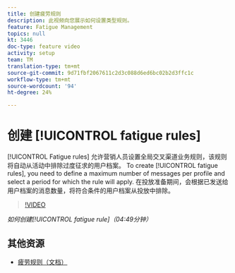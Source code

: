```yaml
---
title: 创建疲劳规则
description: 此视频向您展示如何设置类型规则。
feature: Fatigue Management
topics: null
kt: 3446
doc-type: feature video
activity: setup
team: TM
translation-type: tm+mt
source-git-commit: 9d71fbf2067611c2d3c088d6ed6bc02b2d3ffc1c
workflow-type: tm+mt
source-wordcount: '94'
ht-degree: 24%

---
```



# 创建 [!UICONTROL fatigue rules]

[!UICONTROL Fatigue rules] 允许营销人员设置全局交叉渠道业务规则，该规则将自动从活动中排除过度征求的用户档案。
To create [!UICONTROL fatigue rules], you need to define a maximum number of messages per profile and select a period for which the rule will apply. 在投放准备期间，会根据已发送给用户档案的消息数量，将符合条件的用户档案从投放中排除。

>[!VIDEO](https://video.tv.adobe.com/v/28450?quality=12)

*如何创建[!UICONTROL fatigue rule]（04:49分钟）*

## 其他资源

* [疲劳规则（文档）](https://docs.adobe.com/content/help/en/campaign-standard/using/administrating/working-with-typology-rules/fatigue-rules.html)
